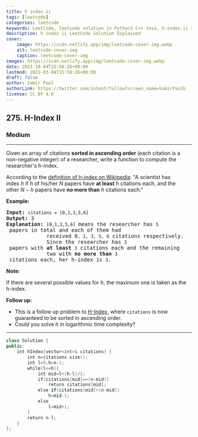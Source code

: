```yaml
---
title: h index ii
tags: [leetcode]
categories: leetcode
keywords: LeetCode, leetcode solution in Python3 C++ Java, h-index-ii solution
description: h index ii LeetCode Solution Explained
cover:
    image: https://scdn.netlify.app/img/leetcode-cover-img.webp
    alt: leetcode-cover-img
    caption: leetcode-cover-img
images: https://scdn.netlify.app/img/leetcode-cover-img.webp
date: 2021-10-04T15:58:26+08:00
lastmod: 2022-03-04T15:58:26+08:00
draft: false
author: Samir Paul
authorLink: https://twitter.com/intent/follow?screen_name=SamirPaulb
license: CC BY 4.0
---
```



<h2>275. H-Index II</h2><h3>Medium</h3><hr><div><p>Given an array of citations <strong>sorted&nbsp;in ascending order </strong>(each citation is a non-negative integer) of a researcher, write a function to compute the researcher's h-index.</p>

<p>According to the&nbsp;<a href="https://en.wikipedia.org/wiki/H-index" target="_blank">definition of h-index on Wikipedia</a>: "A scientist has index&nbsp;<i>h</i>&nbsp;if&nbsp;<i>h</i>&nbsp;of his/her&nbsp;<i>N</i>&nbsp;papers have&nbsp;<b>at least</b>&nbsp;<i>h</i>&nbsp;citations each, and the other&nbsp;<i>N − h</i>&nbsp;papers have&nbsp;<b>no more than</b>&nbsp;<i>h&nbsp;</i>citations each."</p>

<p><b>Example:</b></p>

<pre><b>Input:</b> <code>citations = [0,1,3,5,6]</code>
<b>Output:</b> 3 
<strong>Explanation: </strong><code>[0,1,3,5,6] </code>means the researcher has <code>5</code> papers in total and each of them had 
             received 0<code>, 1, 3, 5, 6</code> citations respectively. 
&nbsp;            Since the researcher has <code>3</code> papers with <b>at least</b> <code>3</code> citations each and the remaining 
&nbsp;            two with <b>no more than</b> <code>3</code> citations each, her h-index is <code>3</code>.</pre>

<p><strong>Note:</strong></p>

<p>If there are several possible values for&nbsp;<em>h</em>, the maximum one is taken as the h-index.</p>

<p><strong>Follow up:</strong></p>

<ul>
	<li>This is a follow up problem to&nbsp;<a href="/problems/h-index/description/">H-Index</a>, where <code>citations</code> is now guaranteed to be sorted in ascending order.</li>
	<li>Could you solve it in logarithmic time complexity?</li>
</ul>
</div>

---




```cpp
class Solution {
public:
    int hIndex(vector<int>& citations) {
        int n=citations.size();
        int l=0,h=n-1;
        while(l<=h){
            int mid=l+(h-l)/2;
            if(citations[mid]==(n-mid))
                return citations[mid];
            else if(citations[mid]>(n-mid))
                h=mid-1;
            else
                l=mid+1;
        }
        return n-l;
    }
};

```
